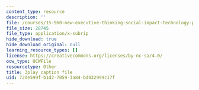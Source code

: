 ```yaml
---
content_type: resource
description: ''
file: /courses/15-960-new-executive-thinking-social-impact-technology-projects-fall-2017-spring-2018/72de599fb1d270593a84bd432999c17f_HaySEpWEsdU.srt
file_size: 28745
file_type: application/x-subrip
hide_download: true
hide_download_original: null
learning_resource_types: []
license: https://creativecommons.org/licenses/by-nc-sa/4.0/
ocw_type: OCWFile
resourcetype: Other
title: 3play caption file
uid: 72de599f-b1d2-7059-3a84-bd432999c17f
---
```

